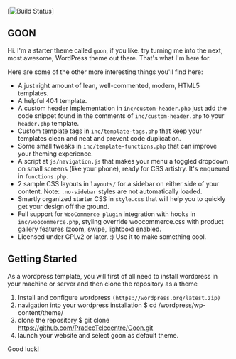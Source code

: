 [![Build Status](https://telecentrecameroon.ovh)]

GOON
---------------

Hi. I'm a starter theme called `goon`, if you like. try turning me into the next, most awesome, WordPress theme out there. That's what I'm here for.

Here are some of the other more interesting things you'll find here:

* A just right amount of lean, well-commented, modern, HTML5 templates.
* A helpful 404 template.
* A custom header implementation in `inc/custom-header.php` just add the code snippet found in the comments of `inc/custom-header.php` to your `header.php` template.
* Custom template tags in `inc/template-tags.php` that keep your templates clean and neat and prevent code duplication.
* Some small tweaks in `inc/template-functions.php` that can improve your theming experience.
* A script at `js/navigation.js` that makes your menu a toggled dropdown on small screens (like your phone), ready for CSS artistry. It's enqueued in `functions.php`.
* 2 sample CSS layouts in `layouts/` for a sidebar on either side of your content.
Note: `.no-sidebar` styles are not automatically loaded.
* Smartly organized starter CSS in `style.css` that will help you to quickly get your design off the ground.
* Full support for `WooCommerce plugin` integration with hooks in `inc/woocommerce.php`, styling override woocommerce.css with product gallery features (zoom, swipe, lightbox) enabled.
* Licensed under GPLv2 or later. :) Use it to make something cool.

Getting Started
---------------

As a wordpress template, you will first of all need to install wordpress in your machine or server and then clone the repository as a theme

1. Install and configure wordpress `(https://wordpress.org/latest.zip)`
2. navigation into your wordpress installation
   $ cd /wordpress/wp-content/theme/
3. clone the repository
   $ git clone https://github.com/PradecTelecentre/Goon.git
4. launch your website and select goon as default theme.


Good luck!
